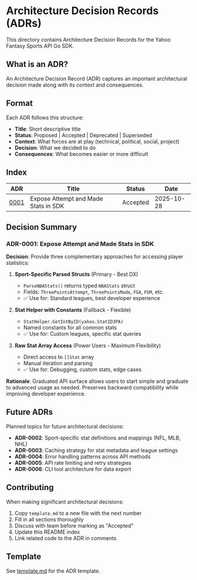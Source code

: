 # Architecture Decision Records (ADRs)

This directory contains Architecture Decision Records for the Yahoo Fantasy Sports API Go SDK.

## What is an ADR?

An Architecture Decision Record (ADR) captures an important architectural decision made along with its context and consequences.

## Format

Each ADR follows this structure:
- **Title**: Short descriptive title
- **Status**: Proposed | Accepted | Deprecated | Superseded
- **Context**: What forces are at play (technical, political, social, project)
- **Decision**: What we decided to do
- **Consequences**: What becomes easier or more difficult

## Index

| ADR | Title | Status | Date |
|-----|-------|--------|------|
| [0001](./0001-expose-attempt-made-stats.md) | Expose Attempt and Made Stats in SDK | Accepted | 2025-10-28 |

## Decision Summary

### ADR-0001: Expose Attempt and Made Stats in SDK

**Decision**: Provide three complementary approaches for accessing player statistics:

1. **Sport-Specific Parsed Structs** (Primary - Best DX)
   - `ParseNBAStats()` returns typed `NBAStats` struct
   - Fields: `ThreePointsAttempt`, `ThreePointsMade`, `FGA`, `FGM`, etc.
   - ✅ Use for: Standard leagues, best developer experience

2. **Stat Helper with Constants** (Fallback - Flexible)
   - `StatHelper.GetIntByID(yahoo.StatID3PA)`
   - Named constants for all common stats
   - ✅ Use for: Custom leagues, specific stat queries

3. **Raw Stat Array Access** (Power Users - Maximum Flexibility)
   - Direct access to `[]Stat` array
   - Manual iteration and parsing
   - ✅ Use for: Debugging, custom stats, edge cases

**Rationale**: Graduated API surface allows users to start simple and graduate to advanced usage as needed. Preserves backward compatibility while improving developer experience.

## Future ADRs

Planned topics for future architectural decisions:

- **ADR-0002**: Sport-specific stat definitions and mappings (NFL, MLB, NHL)
- **ADR-0003**: Caching strategy for stat metadata and league settings
- **ADR-0004**: Error handling patterns across API methods
- **ADR-0005**: API rate limiting and retry strategies
- **ADR-0006**: CLI tool architecture for data export

## Contributing

When making significant architectural decisions:

1. Copy `template.md` to a new file with the next number
2. Fill in all sections thoroughly
3. Discuss with team before marking as "Accepted"
4. Update this README index
5. Link related code to the ADR in comments

## Template

See [template.md](./template.md) for the ADR template.
